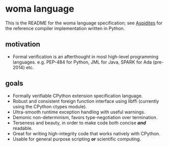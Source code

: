 # woma language
This is the README for the woma language specification; see [Aspidites](https://github.com/rjdbcm/Aspidites)
for the reference compiler implementation written in Python.

## motivation

- Formal verification is an afterthought in most high-level programming languages. e.g. PEP-484 for Python, JML for Java, SPARK for Ada (pre-2014) etc.

## goals

- Formally verifiable CPython extension specification language. 
- Robust and consistent foreign function interface using libffi (currently using the CPython ctypes module).
- Ultra-smooth runtime exception handling with useful warnings.
- Demonic non-determinism, favors type-negotiation over termination.
- Terseness and beauty, in order to make code both concise ___and___ readable.
- Great for writing high-integrity code that works natively with CPython.
- Usable for general purpose scripting ___or___ scientific computing.
